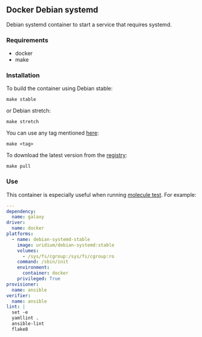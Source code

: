 Docker Debian systemd
--

Debian systemd container to start a service that requires systemd.

### Requirements

* docker
* make

### Installation

To build the container using Debian stable:

    make stable

or Debian stretch:

    make stretch

You can use any tag mentioned [here](https://hub.docker.com/_/debian):

    make <tag>

To download the latest version from the [registry](https://hub.docker.com/r/uridium/debian-systemd/):

    make pull

### Use

This container is especially useful when running [molecule test](https://molecule.readthedocs.io/en/latest/examples.html#systemd-container). For example:

```yaml
---
dependency:
  name: galaxy
driver:
  name: docker
platforms:
  - name: debian-systemd-stable
    image: uridium/debian-systemd:stable
    volumes:
      - /sys/fs/cgroup:/sys/fs/cgroup:ro
    command: /sbin/init
    environment:
      container: docker
    privileged: True
provisioner:
  name: ansible
verifier:
  name: ansible
lint: |
  set -e
  yamllint .
  ansible-lint
  flake8
```
